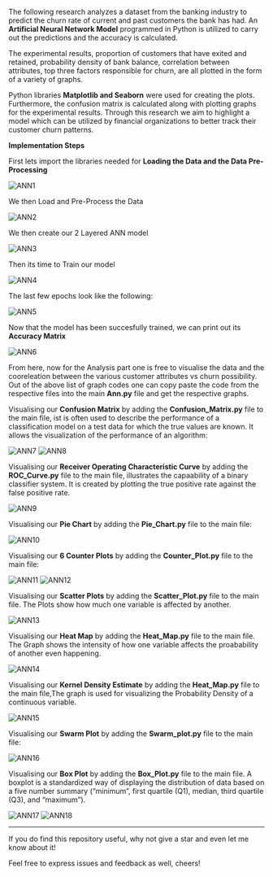 The following research analyzes a dataset from the banking industry to predict the churn rate of current and past customers the bank has had. An **Artificial Neural Network Model** programmed in Python is utilized to carry out the predictions and the accuracy is calculated.

The experimental results, proportion of customers that have exited and retained, probability density of bank balance, correlation between attributes, top three factors responsible for churn, are all plotted in the form of a variety of graphs. 

Python libraries **Matplotlib and Seaborn** were used for creating the plots. Furthermore, the confusion matrix is calculated along with plotting graphs for the experimental results. Through this research we aim to highlight a model which can be utilized by financial organizations to better track their customer churn patterns.

**Implementation Steps**

First lets import the libraries needed for **Loading the Data and the Data Pre-Processing**

![ANN1](https://user-images.githubusercontent.com/34100245/82065238-7bfed280-96eb-11ea-9cc2-ab52d99df6c1.PNG)

We then Load and Pre-Process the Data

![ANN2](https://user-images.githubusercontent.com/34100245/82070283-25e15d80-96f2-11ea-89e3-48df1374ca91.png)

We then create our 2 Layered ANN model

![ANN3](https://user-images.githubusercontent.com/34100245/82070626-a011e200-96f2-11ea-868e-c4ef0d219a24.PNG)

Then its time to Train our model

![ANN4](https://user-images.githubusercontent.com/34100245/82071183-5f669880-96f3-11ea-9a34-75e055c29d18.PNG)

The last few epochs look like the following:

![ANN5](https://user-images.githubusercontent.com/34100245/82071316-92a92780-96f3-11ea-9902-ce78a9603a00.PNG)

Now that the model has been succesfully trained, we can print out its **Accuracy Matrix**

![ANN6](https://user-images.githubusercontent.com/34100245/82071605-f895af00-96f3-11ea-8de7-4e368de54775.PNG)

From here, now for the Analysis part one is free to visualise the data and the cooreleation between the various customer 
attributes vs churn possibility.
Out of the above list of graph codes one can copy paste the code from the respective files into the main **Ann.py** file and get the respective graphs.

Visualising our **Confusion Matrix** by adding the **Confusion_Matrix.py** file to the main file, ist is often used to describe the performance of a classification model on a test data for which the true values are known. It allows the visualization of the performance of an algorithm:

![ANN7](https://user-images.githubusercontent.com/34100245/82073006-34317880-96f6-11ea-815a-7bde3c02412f.PNG)
![ANN8](https://user-images.githubusercontent.com/34100245/82073223-94281f00-96f6-11ea-8b6d-ed2633b01209.PNG)

Visualising our **Receiver Operating Characteristic Curve** by adding the **ROC_Curve.py** file to the main file, illustrates the capaability of a binary classifier system. It is created by plotting the true positive rate against the false positive rate. 

![ANN9](https://user-images.githubusercontent.com/34100245/82073601-1a446580-96f7-11ea-8386-4770d560cbbe.PNG)

Visualising our **Pie Chart** by adding the **Pie_Chart.py** file to the main file:

![ANN10](https://user-images.githubusercontent.com/34100245/82073847-7ad3a280-96f7-11ea-91b4-185168362de5.PNG)

Visualising our **6 Counter Plots** by adding the **Counter_Plot.py** file to the main file:

![ANN11](https://user-images.githubusercontent.com/34100245/82074435-6348e980-96f8-11ea-9d53-d70207ba1011.PNG)
![ANN12](https://user-images.githubusercontent.com/34100245/82074583-9e4b1d00-96f8-11ea-919f-bf749815bc38.PNG)

Visualising our **Scatter Plots** by adding the **Scatter_Plot.py** file to the main file. The Plots show how much one variable is affected by another.

![ANN13](https://user-images.githubusercontent.com/34100245/82075253-95a71680-96f9-11ea-997a-c50eec547900.PNG)

Visualising our **Heat Map** by adding the **Heat_Map.py** file to the main file. The Graph shows the intensity of how one variable affects the proabability of another even happening.

![ANN14](https://user-images.githubusercontent.com/34100245/82075416-d30ba400-96f9-11ea-83c1-335bfb1d4519.PNG)

Visualising our **Kernel Density Estimate** by adding the **Heat_Map.py** file to the main file,The graph is used for visualizing the Probability Density of a continuous variable.

![ANN15](https://user-images.githubusercontent.com/34100245/82075520-ffbfbb80-96f9-11ea-9675-330c0bcb46d1.PNG)

Visualising our **Swarm Plot** by adding the **Swarm_plot.py** file to the main file:

![ANN16](https://user-images.githubusercontent.com/34100245/82076583-b1132100-96fb-11ea-8def-13a5f51c4ddc.PNG)

Visualising our **Box Plot** by adding the **Box_Plot.py** file to the main file. A boxplot is a standardized way of displaying the distribution of data based on a five number summary (“minimum”, first quartile (Q1), median, third quartile (Q3), and “maximum”).

![ANN17](https://user-images.githubusercontent.com/34100245/82076919-24b52e00-96fc-11ea-9c2f-385f113c0993.PNG)
![ANN18](https://user-images.githubusercontent.com/34100245/82077127-870e2e80-96fc-11ea-82a8-6e5b0dd0c2a0.PNG)


---

If you do find this repository useful, why not give a star and even let me know about it!

Feel free to express issues and feedback as well, cheers!
